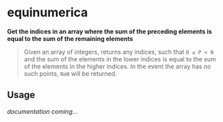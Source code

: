 # equinumerica

**Get the indices in an array where the sum of the preceding elements is equal to the sum of the remaining elements**

 > Given an array of integers, returns any indices, such that `0 ≤ P < N` and the sum of the elements in the lower indices is equal to the sum of the elements in the higher indices.
 In the event the array has no such points, `NaN` will be returned.
 
 
## Usage

_documentation coming..._





